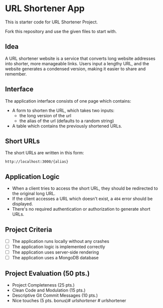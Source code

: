 # URL Shortener App

This is starter code for URL Shortener Project.

Fork this repository and use the given files to start with.

## Idea

A URL shortener website is a service that converts long website addresses into shorter, more manageable links. Users input a lengthy URL, and the website generates a condensed version, making it easier to share and remember.

## Interface

The application interface consists of one page which contains:

* A form to shorten the URL, which takes two inputs:
    - the long version of the url
    - the alias of the url (defaults to a random string)
* A table which contains the previously shortened URLs.

## Short URLs

The short URLs are written in this form:

```
http://localhost:3000/{alias}
```

## Application Logic

* When a client tries to access the short URL, they should be redirected to the original long URL.
* If the client accesses a URL which doesn't exist, a `404` error should be displayed.
* There's no required authentication or authorization to generate short URLs.

## Project Criteria

- [ ] The application runs locally without any crashes
- [ ] The application logic is implemented correctly
- [ ] The application uses server-side rendering
- [ ] The application uses a MongoDB database

## Project Evaluation (50 pts.)

* Project Completeness (25 pts.)
* Clean Code and Modulation (15 pts.)
* Descriptive Git Commit Messages (10 pts.)
* Nice touches (5 pts. bonus)#   u r l _ s h o r t e n e r  
 #   u r l _ s h o r t e n e r  
 